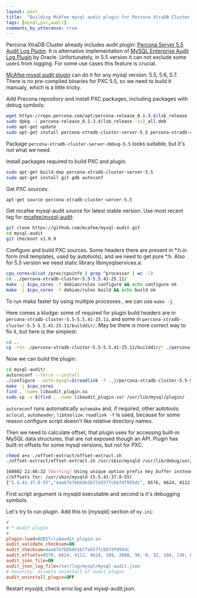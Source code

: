 ```yaml
---
layout: post
title:  "Building McAfee mysql audit plugin for Percona XtraDB Cluster 5.5 on Ubuntu 14.04.Trusty"
tags: [mysql,pxc,audit]
comments_by_utterance: true
---
```

Percona XtraDB Cluster already includes audit plugin: [Percona Server 5.5 Audit Log Plugin](https://www.percona.com/doc/percona-server/5.5/management/audit_log_plugin.html). It is alternative implementation of [MySQL Enterprise Audit Log Plugin](https://dev.mysql.com/doc/refman/5.5/en/audit-log.html) by Oracle. Unfortunately, in 5.5 version it can not exclude some users from logging. For some use cases this feature is crucial.

[McAfee mysql audit plugin](https://github.com/mcafee/mysql-audit) can do it for any mysql version: 5.5, 5.6, 5.7. There is no pre-compiled binaries for PXC 5.5, so we need to build it manualy, which is a little tricky.

Add Precona repository and install PXC packages, including packages with debug symbols:

```bash
wget https://repo.percona.com/apt/percona-release_0.1-3.$(lsb_release -sc)_all.deb
sudo dpkg -i percona-release_0.1-3.$(lsb_release -sc)_all.deb
sudo apt-get update
sudo apt-get install percona-xtradb-cluster-server-5.5 percona-xtradb-cluster-5.5-dbg
```
Package `percona-xtradb-cluster-server-debug-5.5` looks suitable, but it's not what we need.

Install packages required to build PXC and plugin:

```bash
sudo apt-get build-dep percona-xtradb-cluster-server-5.5
sudo apt-get install git gdb autoconf
```

Get PXC sources:

```bash
apt-get source percona-xtradb-cluster-server-5.5
```

Get mcafee mysql-audit source for latest stable version. Use most recent tag for [mcafee/mysql-audit](https://github.com/mcafee/mysql-audit):

```bash
git clone https://github.com/mcafee/mysql-audit.git
cd mysql-audit
git checkout v1.0.9
```

Configure and build PXC sources. Some headers there are present in \*.h.in form (m4 templates, used by autotools), and we need to get pure \*.h. Also for 5.5 version we need static library libmysqlservices.a:

```bash
cpu_cores=$(cat /proc/cpuinfo | grep ^processor | wc -l)
cd ../percona-xtradb-cluster-5.5-5.5.41-25.11/
make -j $cpu_cores -f debian/rules configure && echo configure ok
make -j $cpu_cores -f debian/rules build && echo build ok
```
To run make faster by using multiple processes , we can use `make -j`.

Here comes a kludge: some of required for plugin build headers are in `percona-xtradb-cluster-5.5-5.5.41-25.11`, and some in `percona-xtradb-cluster-5.5-5.5.41-25.11/builddir/`. May be there is more correct way to fix it, but here is the simplest:

```bash
cd ..
cp -rvn ./percona-xtradb-cluster-5.5-5.5.41-25.11/builddir/* ./percona-xtradb-cluster-5.5-5.5.41-25.11/
```

Now we can build the plugin:

```bash
cd mysql-audit/
autoreconf --force --install
./configure --with-mysql=$(readlink -f ..)/percona-xtradb-cluster-5.5-5.5.41-25.11 --with-mysql-libservices=$(readlink -f ..)/percona-xtradb-cluster-5.5-5.5.41-25.11/libservices/libmysqlservices.a && echo configure ok
make -j $cpu_cores
find . -name libaudit_plugin.so
sudo cp -v $(find . -name libaudit_plugin.so) /usr/lib/mysql/plugin/
```
`autoreconf` runs automatically `automake` and, if required, other autotools: `aclocal`, `autoheader`, `libtoolize`. `readlink -f` is used, because for some reason configure script doesn't like relative directory names.

Then we need to calculate offset, that plugin uses for accessing built-in MySQL data structures, that are not exposed though an API. Plugin has built-in offsets for some mysql versions, but not for PXC.

```bash
chmod a+x ./offset-extract/offset-extract.sh
./offset-extract/offset-extract.sh /usr/sbin/mysqld /usr/lib/debug/usr/sbin/mysqld

160802 22:46:32 [Warning] Using unique option prefix key_buffer instead of key_buffer_size is deprecated and will be removed in a future release. Please use the full name instead.
//offsets for: /usr/sbin/mysqld (5.5.41-37.0-55)
{"5.5.41-37.0-55","4aa67e7bbbde1b77a557fcbb7df995dc", 6576, 6624, 4112, 4624, 104, 2608, 96, 0, 32, 104, 136, 6728},
```
First script argument is mysqld executable and second is it's debugging symbols.

Let's try to run plugin. Add this to [mysqld] section of `my.ini`:

```ini
#
# * Audit plugin
#
plugin-load=AUDIT=libaudit_plugin.so
audit_validate_checksum=ON
audit_checksum=4aa67e7bbbde1b77a557fcbb7df995dc
audit_offsets=6576, 6624, 4112, 4624, 104, 2608, 96, 0, 32, 104, 136, 6728
audit_json_file=ON
audit_json_log_file=/var/log/mysql/mysql-audit.json
# Security: disable uninstall of audit plugin
audit_uninstall_plugin=OFF
```
Restart mysqld, check error.log and mysql-audit.json.

